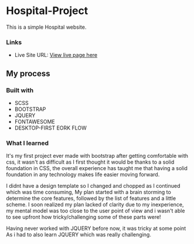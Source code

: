 # Hospital-Project
This is a simple Hospital website.

### Links
- Live Site URL: [View live page here](http://rest-country-api-eight.vercel.app/)

## My process

### Built with

- SCSS
- BOOTSTRAP
- JQUERY
- FONTAWESOME
- DESKTOP-FIRST EORK FLOW


### What I learned
It's my first project ever made with bootstrap after getting comfortable with css, 
it wasn't as difficult as I first thought it would be thanks to a solid foundation in CSS, the overall experience
has taught me that having a solid foundation in any technology makes life easier moving forward.

I didnt have a design template so I changed and chopped as I continued which was time consuming, 
My plan started with a brain storming to determine the core features,
followed by the list of features and a little scheme. I soon realized my plan lacked of clarity
due to my inexperience, my mental model was too close to the user point of view and i wasn't able to 
see upfront how tricky/challenging some of these parts were! 

Having never worked with JQUERY before now, it was tricky at some point As i had to also learn JQUERY which was really challenging.

